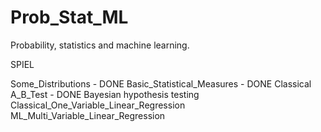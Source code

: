 # Prob_Stat_ML

Probability, statistics and machine learning.

SPIEL

Some_Distributions - DONE
Basic_Statistical_Measures - DONE
Classical A_B_Test - DONE
Bayesian hypothesis testing
Classical_One_Variable_Linear_Regression
ML_Multi_Variable_Linear_Regression